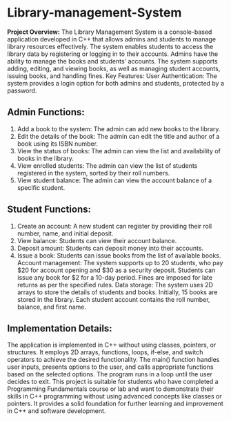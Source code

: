 # Library-management-System
**Project Overview:**
The Library Management System is a console-based application developed in C++ that allows admins and students to manage library resources effectively. The system enables students to access the library data by registering or logging in to their accounts. Admins have the ability to manage the books and students' accounts. The system supports adding, editing, and viewing books, as well as managing student accounts, issuing books, and handling fines.
Key Features:
User Authentication: The system provides a login option for both admins and students, protected by a password.
## Admin Functions:
1.	Add a book to the system: The admin can add new books to the library.
2.	Edit the details of the book: The admin can edit the title and author of a book using its ISBN number.
3.	View the status of books: The admin can view the list and availability of books in the library.
4.	View enrolled students: The admin can view the list of students registered in the system, sorted by their roll numbers.
5.	View student balance: The admin can view the account balance of a specific student.
## Student Functions:
1.	Create an account: A new student can register by providing their roll number, name, and initial deposit.
2.	View balance: Students can view their account balance.
3.	Deposit amount: Students can deposit money into their accounts.
4.	Issue a book: Students can issue books from the list of available books.
Account management: The system supports up to 20 students, who pay $20 for account opening and $30 as a security deposit. Students can issue any book for $2 for a 10-day period. Fines are imposed for late returns as per the specified rules.
Data storage: The system uses 2D arrays to store the details of students and books. Initially, 15 books are stored in the library. Each student account contains the roll number, balance, and first name.
## Implementation Details:
The application is implemented in C++ without using classes, pointers, or structures. It employs 2D arrays, functions, loops, if-else, and switch operators to achieve the desired functionality. The main() function handles user inputs, presents options to the user, and calls appropriate functions based on the selected options. The program runs in a loop until the user decides to exit.
This project is suitable for students who have completed a Programming Fundamentals course or lab and want to demonstrate their skills in C++ programming without using advanced concepts like classes or pointers. It provides a solid foundation for further learning and improvement in C++ and software development.
